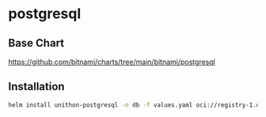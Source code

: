 # postgresql

## Base Chart
https://github.com/bitnami/charts/tree/main/bitnami/postgresql

## Installation
```bash
helm install unithon-postgresql -n db -f values.yaml oci://registry-1.docker.io/bitnamicharts/postgresql
```
